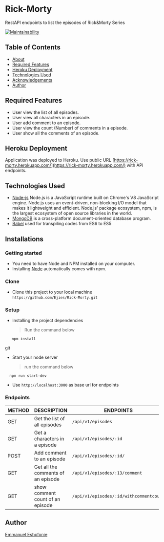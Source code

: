 # Rick-Morty
RestAPI endpoints to list the episodes of Rick&amp;Morty Series


[![Maintainability](https://api.codeclimate.com/v1/badges/1a3b099d1073ca4f9985/maintainability)](https://codeclimate.com/github/Ejies/Rick-Morty/maintainability)

## Table of Contents

* [About](#banka)
* [Required Features](#required-features)
* [Heroku Deployment](#heroku-deployment)
* [Technologies Used](#technologies-used)
* [Acknowledgements](#acknowledgements)
* [Author](#author)

## Required Features

* User view the list of all episodes.
* User view all characters in an episode.
* User add comment to an episode.
* User view the count (Number) of comments in a episode.
* User show all the comments of an episode.

## Heroku Deployment

Application was deployed to Heroku. Use public URL [https://rick-morty.herokuapp.com/](https://rick-morty.herokuapp.com/) with API endpoints.


## Technologies Used

* [Node-js](https://nodejs.org/en/) Node.js is a JavaScript runtime built on Chrome's V8 JavaScript engine. Node.js uses an event-driven, non-blocking I/O model that makes it lightweight and efficient. Node.js' package ecosystem, npm, is the largest ecosystem of open source libraries in the world.
* [MongoDB](https://www.mongodb.com/) is a cross-platform document-oriented database program.
* [Babel](https://babeljs.io/) used for transpiling codes from ES6 to ES5

## Installations

### Getting started

* You need to have Node and NPM installed on your computer.
* Installing [Node](node) automatically comes with npm.

### Clone

* Clone this project to your local machine `https://github.com/Ejies/Rick-Morty.git`

### Setup

* Installing the project dependencies
  > Run the command below

```shell
   npm install

```
git 
* Start your node server
  > run the command below

```shell
  npm run start-dev
```

* Use `http://localhost:3000` as base url for endpoints

### Endpoints

| METHOD | DESCRIPTION                             | ENDPOINTS
| ------ | --------------------------------------- | -------------------------
| GET    | Get the list of all episodes            | `/api/v1/episodes`
| GET    | Get a characters in a episode           | `/api/v1/episodes/:id`
| POST   | Add comment to an episode               | `/api/v1/episodes/:id/`
| GET    | Get all the comments of an episode      | `/api/v1/episodes/:13/comment`
| GET    | show comment count of an episode        | `/api/v1/episodes/:id/withcommentcount`



## Author

[Emmanuel Eshofonie](https://github.com/Ejies)
